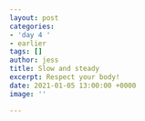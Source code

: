```yaml
---
layout: post
categories:
- 'day 4 '
- earlier
tags: []
author: jess
title: Slow and steady
excerpt: Respect your body!
date: 2021-01-05 13:00:00 +0000
image: ''

---
```

